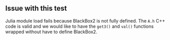 ## Issue with this test

Julia module load fails because BlackBox2 is not fully defined. The `A.h` C++ code is valid and we would like to have the `get3()` and `val()` functions wrapped without have to define BlackBox2.

